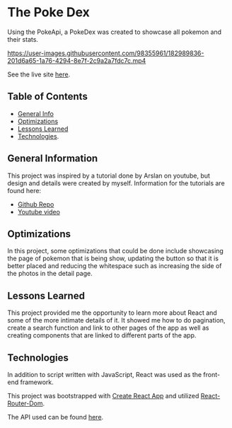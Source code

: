 # The Poke Dex

Using the PokeApi, a PokeDex was created to showcase all pokemon and their stats.

https://user-images.githubusercontent.com/98355961/182989836-201d6a65-1a76-4294-8e7f-2c9a2a7fdc7c.mp4

See the live site [here](https://checkingweather.netlify.app/).

## Table of Contents

* [General Info](#general-information)
* [Optimizations](#optimizations)
* [Lessons Learned](#lessons-learned)
* [Technologies](#technologies).

## General Information

This project was inspired by a tutorial done by Arslan on youtube, but design and details were created by myself. Information for the tutorials are found here:

* [Github Repo](https://github.com/arslanah99/Pokedex-Tutorial)
* [Youtube video](https://www.youtube.com/watch?v=cNmn72kiZWU&t=224s)

## Optimizations

In this project, some optimizations that could be done include showcasing the page of pokemon that is being show, updating the button so that it is better placed and reducing the whitespace such as increasing the side of the photos in the detail page.

## Lessons Learned

This project provided me the opportunity to learn more about React and some of the more intimate details of it. It showed me how to do pagination, create a search function and link to other pages of the app as well as creating components that are linked to different parts of the app.

## Technologies

In addition to script written with JavaScript, React was used as the front-end framework. 

This project was bootstrapped with [Create React App](https://github.com/facebook/create-react-app) and utilized [React-Router-Dom](https://v5.reactrouter.com/web/guides/quick-start).

The API used can be found [here](https://pokeapi.co/).
